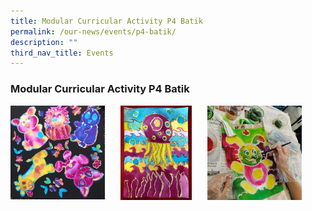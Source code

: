 ```yaml
---
title: Modular Curricular Activity P4 Batik
permalink: /our-news/events/p4-batik/
description: ""
third_nav_title: Events
---
```

### **Modular Curricular Activity P4 Batik**

<img src="/images/p4batik1.jpeg" style="width:30%;margin-right:25px;" align = "left">
<img src="/images/p4batik2.jpeg" style="width:22.5%;margin-right:25px;" align = "left">
<img src="/images/p4batik3.jpeg" style="width:30%;margin-right:15px;" align = "left">
